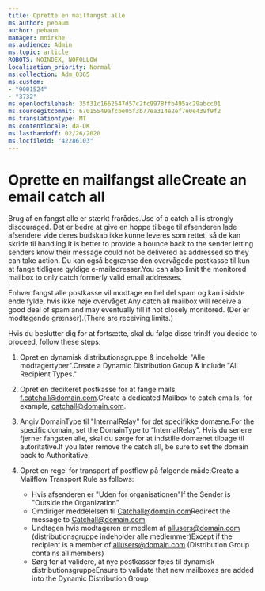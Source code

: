```yaml
---
title: Oprette en mailfangst alle
ms.author: pebaum
author: pebaum
manager: mnirkhe
ms.audience: Admin
ms.topic: article
ROBOTS: NOINDEX, NOFOLLOW
localization_priority: Normal
ms.collection: Adm_O365
ms.custom:
- "9001524"
- "3732"
ms.openlocfilehash: 35f31c1662547d57c2fc9978ffb495ac29abcc01
ms.sourcegitcommit: 67015549afcbe05f3b77ea314e2ef7e0e439f9f2
ms.translationtype: MT
ms.contentlocale: da-DK
ms.lasthandoff: 02/26/2020
ms.locfileid: "42286103"
---
```

# <a name="create-an-email-catch-all"></a><span data-ttu-id="5e598-102">Oprette en mailfangst alle</span><span class="sxs-lookup"><span data-stu-id="5e598-102">Create an email catch all</span></span>

<span data-ttu-id="5e598-103">Brug af en fangst alle er stærkt frarådes.</span><span class="sxs-lookup"><span data-stu-id="5e598-103">Use of a catch all is strongly discouraged.</span></span> <span data-ttu-id="5e598-104">Det er bedre at give en hoppe tilbage til afsenderen lade afsendere vide deres budskab ikke kunne leveres som rettet, så de kan skride til handling.</span><span class="sxs-lookup"><span data-stu-id="5e598-104">It is better to provide a bounce back to the sender letting senders know their message could not be delivered as addressed so they can take action.</span></span> <span data-ttu-id="5e598-105">Du kan også begrænse den overvågede postkasse til kun at fange tidligere gyldige e-mailadresser.</span><span class="sxs-lookup"><span data-stu-id="5e598-105">You can also limit the monitored mailbox to only catch formerly valid email addresses.</span></span> 

<span data-ttu-id="5e598-106">Enhver fangst alle postkasse vil modtage en hel del spam og kan i sidste ende fylde, hvis ikke nøje overvåget.</span><span class="sxs-lookup"><span data-stu-id="5e598-106">Any catch all mailbox will receive a good deal of spam and may eventually fill if not closely monitored.</span></span> <span data-ttu-id="5e598-107">(Der er modtagende grænser).</span><span class="sxs-lookup"><span data-stu-id="5e598-107">(There are receiving limits.)</span></span> 

<span data-ttu-id="5e598-108">Hvis du beslutter dig for at fortsætte, skal du følge disse trin:</span><span class="sxs-lookup"><span data-stu-id="5e598-108">If you decide to proceed, follow these steps:</span></span>

1. <span data-ttu-id="5e598-109">Opret en dynamisk distributionsgruppe & indeholde "Alle modtagertyper".</span><span class="sxs-lookup"><span data-stu-id="5e598-109">Create a Dynamic Distribution Group & include "All Recipient Types."</span></span>

2. <span data-ttu-id="5e598-110">Opret en dedikeret postkasse for at fange mails, f.catchall@domain.com.</span><span class="sxs-lookup"><span data-stu-id="5e598-110">Create a dedicated Mailbox to catch emails, for example, catchall@domain.com.</span></span>

3. <span data-ttu-id="5e598-111">Angiv DomainType til "InternalRelay" for det specifikke domæne.</span><span class="sxs-lookup"><span data-stu-id="5e598-111">For the specific domain, set the DomainType to “InternalRelay”.</span></span> <span data-ttu-id="5e598-112">Hvis du senere fjerner fangsten alle, skal du sørge for at indstille domænet tilbage til autoritative.</span><span class="sxs-lookup"><span data-stu-id="5e598-112">If you later remove the catch all, be sure to set the domain back to Authoritative.</span></span>

4. <span data-ttu-id="5e598-113">Opret en regel for transport af postflow på følgende måde:</span><span class="sxs-lookup"><span data-stu-id="5e598-113">Create a Mailflow Transport Rule as follows:</span></span>

    - <span data-ttu-id="5e598-114">Hvis afsenderen er "Uden for organisationen"</span><span class="sxs-lookup"><span data-stu-id="5e598-114">If the Sender is "Outside the Organization"</span></span>
    - <span data-ttu-id="5e598-115">Omdiriger meddelelsen til Catchall@domain.com</span><span class="sxs-lookup"><span data-stu-id="5e598-115">Redirect the message to Catchall@domain.com</span></span>
    - <span data-ttu-id="5e598-116">Undtagen hvis modtageren er medlem af allusers@domain.com (distributionsgruppe indeholder alle medlemmer)</span><span class="sxs-lookup"><span data-stu-id="5e598-116">Except if the recipient is a member of allusers@domain.com (Distribution Group contains all members)</span></span>
    - <span data-ttu-id="5e598-117">Sørg for at validere, at nye postkasser føjes til dynamisk distributionsgruppe</span><span class="sxs-lookup"><span data-stu-id="5e598-117">Ensure to validate that new mailboxes are added into the Dynamic Distribution Group</span></span>
